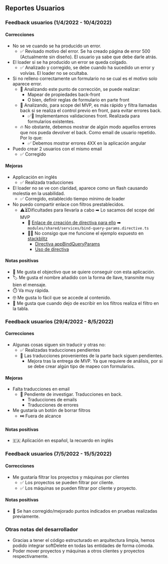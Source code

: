 ## Reportes Usuarios

### Feedback usuarios (1/4/2022 - 10/4/2022)

#### Correcciones

* No se ve cuando se ha producido un error.
  * ✅ Revisado motivo del error. Se ha creado página de error 500 (Actualmente sin diseño). El usuario ya sabe que debe darle atrás.
* El loader si se ha producido un error se queda colgado.
  * ✅ Analizado y corregido, se debe cuando ha sucedido un error y volvías. El loader no se ocultaba.
* Si no relleno correctamente un formulario no se cual es el motivo solo aparece error.
  * 📓 Analizando este punto de corrección, se puede realizar:
    * Mapear de propiedades back-front
    * O bien, definir reglas de formulario en parte front
  * 🧐 Analizando, para scope del MVP, es más rápido y filtra llamadas back si se realiza el control previo en front, para evitar errores back.
    * ✅🔨 Implementamos validaciones front. Realizada para formularios existentes.
  * 🔥 No obstante, debemos mostrar de algún modo aquellos errores que nos pueda devolver el back. Como email de usuario repetido. Por lo que:
    * ✅ Debemos mostrar errores 4XX en la aplicación angular
* Puedo crear 2 usuarios con el mismo email
  * ✅ Corregido

#### Mejoras

* Applicación en inglés
  * ✅ Realizada traducciones
* El loader no se ve con claridad, aparece como un flash causando molestia en la usabilidad.
  * ✅ Corregido, establecido tiempo mínimo de loader
* No puedo compartir enlace con filtros prestablecidos.
  * ⚠️⏳️Dificultades para llevarla a cabo ➡ Lo sacamos del scope del MVP
    * 📓 [Enlace de creación de directiva para ello](https://netbasal.com/a-simple-reusable-solution-for-binding-url-query-params-to-angular-forms-f33cc4b5bc7a)
      ➡ `modules/shared/services/bind-query-params.directive.ts`
    * 😵‍💫 No consigo que me funcione el ejemplo expuesto en [stackblitz](https://stackblitz.com/edit/angular-bitsman?file=src%2Fapp%2Fbind-query-params.directive.ts)
      * [Directiva appBindQueryParams](https://stackblitz.com/edit/angular-bitsman?file=src%2Fapp%2Fbind-query-params.directive.ts)
      * [Uso de directiva](https://stackblitz.com/edit/angular-bitsman?file=src%2Fapp%2Fapp.component.html)

#### Notas positivas

* 🖖 Me gusta el objectivo que se quiere conseguir con esta aplicación.
* 🏷️ Me gusta el nombre añadido con la forma de llave, transmite muy bien el mensaje.
* ⏱️ Va muy rápida.
* 🤓 Me gusta lo fácil que se accede al contenido.
* 💪 Me gusta que cuando dejo de escribir en los filtros realiza el filtro en la tabla.

### Feedback usuarios (29/4/2022 - 8/5/2022)

#### Correcciones

* Algunas cosas siguen sin traducir y otras no:
  * ✅ Realizadas traducciones pendientes
  * 📓 Las traducciones provenientes de la parte back siguen pendientes.
    * Mejora tras la entrega de MVP. Ya que requiere de análisis, por si se debe crear algún tipo de mapeo con formularios.

#### Mejoras

* Falta traducciones en email
  * 📓 Pendiente de investigar. Traducciones en back.
    * Traducciones de emails
    * Traducciones de errores
* Me gustaría un botón de borrar filtros
  * ⏭️ Fuera de alcance

#### Notas positivas

* 🇪🇦 Aplicación en español, la recuerdo en inglés

### Feedback usuarios (7/5/2022 - 15/5/2022)

#### Correcciones

* Me gustaría filtrar los proyectos y máquinas por clientes
  * ✅ Los proyectos se pueden filtrar por cliente.
  * ✅ Los máquinas se pueden filtrar por cliente y proyecto.

#### Notas positivas

* 💪 Se han corregido/mejorado puntos indicados en pruebas realizadas previamente.

### Otras notas del desarrollador

* Gracias a tener el código estructurado en arquitectura limpia, hemos podido integrar softDelete en todas las entidades de forma cómoda.
* Poder mover proyectos y máquinas a otros clientes y proyectos respectivamente.
